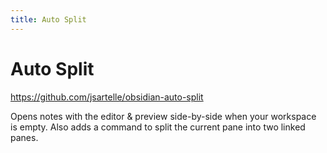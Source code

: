 ```yaml
---
title: Auto Split
---
```


# Auto Split

<https://github.com/jsartelle/obsidian-auto-split>

Opens notes with the editor & preview side-by-side when your workspace is empty. Also adds a command to split the current pane into two linked panes.
